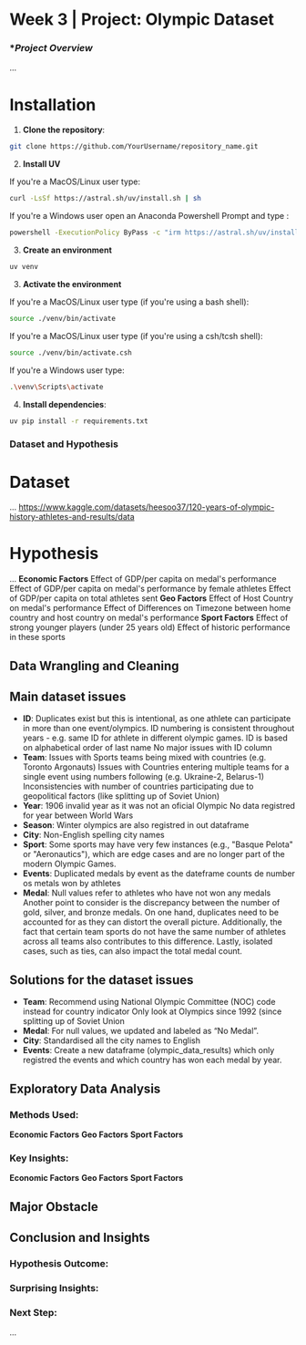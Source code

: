 # Week 3 | Project: Olympic Dataset

### **Project Overview*
...

# Installation

1. **Clone the repository**:

```bash
git clone https://github.com/YourUsername/repository_name.git
```

2. **Install UV**

If you're a MacOS/Linux user type:

```bash
curl -LsSf https://astral.sh/uv/install.sh | sh
```

If you're a Windows user open an Anaconda Powershell Prompt and type :

```bash
powershell -ExecutionPolicy ByPass -c "irm https://astral.sh/uv/install.ps1 | iex"
```

3. **Create an environment**

```bash
uv venv 
```

3. **Activate the environment**

If you're a MacOS/Linux user type (if you're using a bash shell):

```bash
source ./venv/bin/activate
```

If you're a MacOS/Linux user type (if you're using a csh/tcsh shell):

```bash
source ./venv/bin/activate.csh
```

If you're a Windows user type:

```bash
.\venv\Scripts\activate
```

4. **Install dependencies**:

```bash
uv pip install -r requirements.txt
```
### **Dataset and Hypothesis**
# Dataset 
...
https://www.kaggle.com/datasets/heesoo37/120-years-of-olympic-history-athletes-and-results/data
# Hypothesis 
...
**Economic Factors**
Effect of GDP/per capita on medal's performance
Effect of GDP/per capita on medal's performance by female athletes
Effect of GDP/per capita on total athletes sent
**Geo Factors**
Effect of Host Country on medal's performance
Effect of Differences on Timezone between home country and host country on medal's performance
**Sport Factors**
Effect of strong younger players (under 25 years old)
Effect of historic performance in these sports



## **Data Wrangling and Cleaning**  
## Main dataset issues

- **ID**: Duplicates exist but this is intentional, as one athlete can participate in more than one event/olympics.
ID numbering is consistent throughout years - e.g. same ID for athlete in different olympic games.
ID is based on alphabetical order of last name
No major issues with ID column
- **Team**: Issues with Sports teams being mixed with countries (e.g. Toronto Argonauts)
Issues with Countries entering multiple teams for a single event using numbers following (e.g. Ukraine-2, Belarus-1)
Inconsistencies with number of countries participating due to geopolitical factors (like splitting up of Soviet Union)
- **Year**: 1906 invalid year as it was not an oficial Olympic
No data registred for year between World Wars
- **Season**: Winter olympics are also registred in out dataframe
- **City**: Non-English spelling city names
- **Sport**: Some sports may have very few instances (e.g., "Basque Pelota" or "Aeronautics"), which are edge cases and are no longer part of the modern Olympic Games.
- **Events**: Duplicated medals by event as the dateframe counts de number os metals won by athletes
- **Medal**: Null values refer to athletes who have not won any medals
Another point to consider is the discrepancy between the number of gold, silver, and bronze medals. On one hand, duplicates need to be accounted for as they can distort the overall picture. Additionally, the fact that certain team sports do not have the same number of athletes across all teams also contributes to this difference. Lastly, isolated cases, such as ties, can also impact the total medal count.

## Solutions for the dataset issues

- **Team**: Recommend using National Olympic Committee (NOC) code instead for country indicator
Only look at Olympics since 1992 (since splitting up of Soviet Union
- **Medal**: For null values, we updated and labeled as “No Medal”.
- **City**: Standardised all the city names to English
- **Events**: Create a new dataframe (olympic_data_results) which only registred the events and which country has won each medal by year.

## **Exploratory Data Analysis**  
### **Methods Used:**  
**Economic Factors**
**Geo Factors**
**Sport Factors**
### **Key Insights:** 
**Economic Factors**
**Geo Factors**
**Sport Factors**
## **Major Obstacle**  

## **Conclusion and Insights**  
### **Hypothesis Outcome:**   

### **Surprising Insights:**  

### **Next Step:** 
...
